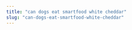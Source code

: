 ```yaml
---
title: "can dogs eat smartfood white cheddar"
slug: "can-dogs-eat-smartfood-white-cheddar"
---
```


